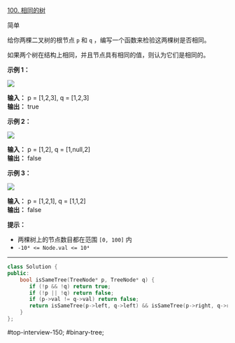 [100. 相同的树](https://leetcode.cn/problems/same-tree/)

简单

给你两棵二叉树的根节点 `p` 和 `q` ，编写一个函数来检验这两棵树是否相同。

如果两个树在结构上相同，并且节点具有相同的值，则认为它们是相同的。

**示例 1：**

![](https://assets.leetcode.com/uploads/2020/12/20/ex1.jpg)

**输入：** p = [1,2,3], q = [1,2,3]  
**输出：** true

**示例 2：**

![](https://assets.leetcode.com/uploads/2020/12/20/ex2.jpg)

**输入：** p = [1,2], q = [1,null,2]  
**输出：** false

**示例 3：**

![](https://assets.leetcode.com/uploads/2020/12/20/ex3.jpg)

**输入：** p = [1,2,1], q = [1,1,2]  
**输出：** false

**提示：**

- 两棵树上的节点数目都在范围 `[0, 100]` 内
- `-10⁴ <= Node.val <= 10⁴`
---- ----
```cpp
class Solution {
public:
    bool isSameTree(TreeNode* p, TreeNode* q) {
       if (!p && !q) return true;
       if (!p || !q) return false; 
       if (p->val != q->val) return false;
       return isSameTree(p->left, q->left) && isSameTree(p->right, q->right);
    }
};
```
#top-interview-150; #binary-tree;